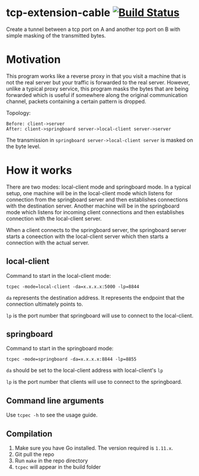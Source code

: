 # tcp-extension-cable [![Build Status](https://travis-ci.org/lxjhk/tcp-extension-cable.svg?branch=master)](https://travis-ci.org/lxjhk/tcp-extension-cable)
Create a tunnel between a tcp port on A and another tcp port on B with simple masking of the transmitted bytes.

# Motivation
This program works like a reverse proxy in that you visit a machine that is not the real server but your traffic is forwarded to the real server. However, unlike a typical proxy service, this program masks the bytes that are being forwarded which is useful if somewhere along the original communication channel, packets containing a certain pattern is dropped.

Topology:

```
Before: client->server
After: client->springboard server->local-client server->server
```

The transmission in `springboard server->local-client server` is masked on the byte level.


# How it works
There are two modes: local-client mode and springboard mode. In a typical setup, one machine will be in the local-client mode which listens for connection from the springboard server and then establishes connections with the destination server. Another machine will be in the springboard mode which listens for incoming client connections and then establishes connection with the local-client server. 

When a client connects to the springboard server, the springboard server starts a coneection with the local-client server which then starts a connection with the actual server.

## local-client

Command to start in the local-client mode:

```
tcpec -mode=local-client -da=x.x.x.x:5000 -lp=8844
```

`da` represents the destination address. It represents the endpoint that the connection ultimately points to.

`lp` is the port number that springboard will use to connect to the local-client.


## springboard

Command to start in the springboard mode:

```
tcpec -mode=springboard -da=x.x.x.x:8844 -lp=8855
```

`da` should be set to the local-client address with local-client's `lp`

`lp` is the port number that clients will use to connect to the springboard.

## Command line arguments

Use `tcpec -h` to see the usage guide.


## Compilation

1. Make sure you have Go installed. The version required is `1.11.x`.
2. Git pull the repo
3. Run `make` in the repo directory
4. `tcpec` will appear in the build folder
